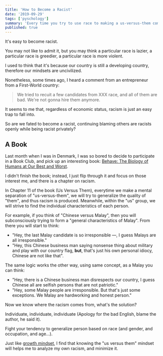 ```yaml
---
title: 'How to Become a Racist'
date: '2019-09-29'
tags: ['pyschology']
summary: 'Every time you try to use race to making a us-versus-them comparison, you are introducing the risk of becoming a racist.'
published: true
---
```


It's easy to become racist.

You may not like to admit it, but you may think a particular race is lazier, a particular race is greedier, a particular race is more violent.

I used to think that it's because our country is still a developing country, therefore our mindsets are uncivilized.

Nonetheless, some times ago, I heard a comment from an entrepreneur from a First-World country:

> We tried to recuit a few candidates from XXX race, and all of them are bad. We're not gonna hire them anymore.

It seems to me that, regardless of economic status, racism is just an easy trap to fall into.

So are we fated to become a racist, continuing blaming others are racists openly while being racist privately?

## A Book

Last month when I was in Denmark, I was so bored to decide to participate in a Book Club, and pick up an interesting book: [Behave: The Biology of Humans at Our Best and Worst][behave].

I didn't finish the book; instead, I just flip through it and focus on those interest me, and there is a chapter on racism.

In Chapter 11 of the book (Us Versus Them), everytime we make a mental separation of "us-versus-them", we will try to generalize the quality of "them", and thus racism is produced. Meanwhile, within the "us" group, we will strive to find the individual characteristics of each person.

For example, if you think of "Chinese versus Malay", then you will subconsciously trying to form a "general characteristics of Malay". From there you will start to think:

- "Hey, the last Malay candidate is so irresponsible &mdash;, I guess Malays are all irresponsible."
- "Hey, this Chinese business man saying nonsense thing about military and play with our country flag, **but**, that's just his own personal idiocy, Chinese are not like that".

<aside>

The same logic works the other way, using same concept, as a Malay you can think:

- "Hey, there is a Chinese business man disrespects our country, I guess Chinese all are selfish persons that are not patriotic."
- "Hey, some Malay people are irresponsible. But that's just some exceptions. We Malay are hardworking and honest person."

</aside>

Now we know where the racism comes from, what's the solution?

Individuate, individuate, individuate (Apology for the bad English, blame the author, he said it).

Fight your tendency to generalize person based on race (and gender, and occupation, and age...).

Just like [growth mindset](/blog/attitude-to-competency), I find that knowing the "us versus them" mindset will helps me to analyze my own racism, and minimize it.

[behave]: https://www.goodreads.com/book/show/31170723-behave
